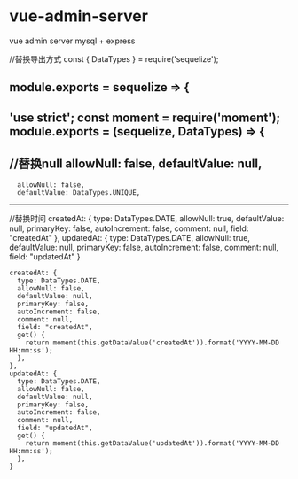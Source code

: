 # vue-admin-server
vue admin server mysql + express

//替换导出方式
const {
  DataTypes
} = require('sequelize');

module.exports = sequelize => {
---------------------------------------------------
'use strict';
const moment = require('moment');
module.exports = (sequelize, DataTypes) => {
---------------------------------------------------
//替换null
      allowNull: false,
      defaultValue: null,
---------------------------------------------------
      allowNull: false,
      defaultValue: DataTypes.UNIQUE,
---------------------------------------------------
//替换时间
    createdAt: {
      type: DataTypes.DATE,
      allowNull: true,
      defaultValue: null,
      primaryKey: false,
      autoIncrement: false,
      comment: null,
      field: "createdAt"
    },
    updatedAt: {
      type: DataTypes.DATE,
      allowNull: true,
      defaultValue: null,
      primaryKey: false,
      autoIncrement: false,
      comment: null,
      field: "updatedAt"
    }


    createdAt: {
      type: DataTypes.DATE,
      allowNull: false,
      defaultValue: null,
      primaryKey: false,
      autoIncrement: false,
      comment: null,
      field: "createdAt",
      get() {
        return moment(this.getDataValue('createdAt')).format('YYYY-MM-DD HH:mm:ss');
      },
    },
    updatedAt: {
      type: DataTypes.DATE,
      allowNull: false,
      defaultValue: null,
      primaryKey: false,
      autoIncrement: false,
      comment: null,
      field: "updatedAt",
      get() {
        return moment(this.getDataValue('updatedAt')).format('YYYY-MM-DD HH:mm:ss');
      },
    }